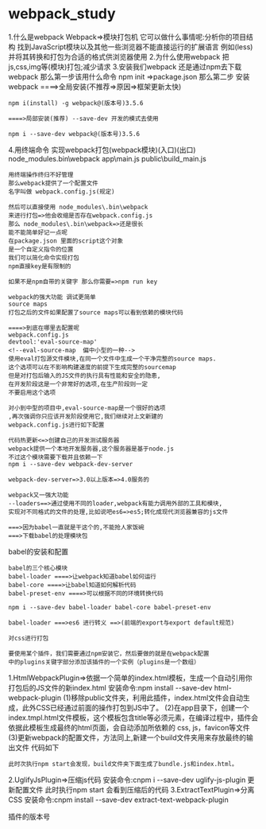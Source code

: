 # webpack_study
1.什么是webpack
    Webpack=>模块打包机
    它可以做什么事情呢:分析你的项目结构 找到JavaScript模块以及其他一些浏览器不能直接运行的扩展语言
    例如(less) 并将其转换和打包为合适的格式供浏览器使用
2.为什么使用webpack
    把js,css,img等(模块)打包;减少请求
3.安装我们webpack
    还是通过npm去下载webpack
    那么第一步该用什么命令
    npm init =>package.json
    那么第二步 安装webpack
    ====>全局安装(不推荐=>原因=>框架更新太快)

    npm i(install) -g webpack@(版本号)3.5.6

    ====>局部安装(推荐) --save-dev 开发的模式去使用

    npm i --save-dev webpack@(版本号)3.5.6
4.用终端命令 实现webpack打包(webpack模块)(入口)(出口)
    node_modules\.bin\webpack app\main.js public\build_main.js

    用终端操作终归不好管理
    那么webpack提供了一个配置文件
    名字叫做 webpack.config.js(规定)

    然后可以直接使用 node_modules\.bin\webpack
    来进行打包=>他会收缩是否存在webpack.config.js
    那么 node_modules\.bin\webpack=>还是很长
    能不能简单好记一点呢
    在package.json 里面的script这个对象
    是一个自定义指令的位置
    我们可以简化命令实现打包
    npm直接key是有限制的
<!--access, adduser, bin, bugs, c, cache, completion, config,
ddp, dedupe, deprecate, dist-tag, docs, doctor, edit,
explore, get, help, help-search, i, init, install,
install-test, it, link, list, ln, login, logout, ls,
outdated, owner, pack, ping, prefix, profile, prune,
publish, rb, rebuild, repo, restart, root, run, run-script,
s, se, search, set, shrinkwrap, star, stars, start, stop, t,
team, test, token, tst, un, uninstall, unpublish, unstar,
up, update, v, version, view, whoami
-->
    如果不是npm自带的关键字 那么你需要=>npm run key

    webpack的强大功能 调试更简单
    source maps
    打包之后的文件如果配置了source maps可以看到依赖的模块代码

    ====>到底在哪里去配置呢
    webpack.config.js
    devtool:'eval-source-map'
    <!--eval-source-map  偏中小型的一种-->
    使用eval打包源文件模块,在同一个文件中生成一个干净完整的source maps.
    这个选项可以在不影响构建速度的前提下生成完整的sourcemap
    但是对打包后输入的JS文件的执行具有性能和安全的隐患,
    在开发阶段这是一个非常好的选项,在生产阶段则一定
    不要启用这个选项

    对小到中型的项目中,eval-source-map是一个很好的选项
    ,再次强调你只应该开发阶段使用它,我们继续对上文新建的
    webpack.config.js进行如下配置

<!--module.exports = {
    devtool:'eval-source-map',
    //唯一的入口文件
    entry: __dirname + '/app/main.js',
    //打包之后的文件该输出到哪个位置
    output:{
        path: __dirname + '/public',
        filename:'bulid_main.js'
    }
}-->
    代码热更新<=>创建自己的开发测试服务器
    webpack提供一个本地开发服务器,这个服务器是基于node.js
    不过这个模块需要下载并且依赖一下
    npm i --save-dev webpack-dev-server

    webpack-dev-server=>3.0以上版本=>4.0服务的

    webpack又一强大功能
    --loaders==>通过使用不同的loader,webpack有能力调用外部的工具和模块,
    实现对不同格式的文件的处理,比如说吧es6=>es5;转化成现代浏览器兼容的js文件

    ===>因为babel一直就是干这个的,不能抢人家饭碗
    ===>下载babel的处理模块包

babel的安装和配置

    babel的三个核心模块
    babel-loader ====>让webpack知道babel如何运行
    babel-core ====>让babel知道如何解析代码
    babel-preset-env ====>可以根据不同的环境转换代码
    
    npm i --save-dev babel-loader babel-core babel-preset-env

    babel-loader ===>es6 进行转义 ==>(前端的export与export default规范)

    对css进行打包

<!--插件-->

    要使用某个插件，我们需要通过npm安装它，然后要做的就是在webpack配置
    中的plugins关键字部分添加该插件的一个实例（plugins是一个数组）

1.HtmlWebpackPlugin=>依据一个简单的index.html模板，生成一个自动引用你打包后的JS文件的新index.html
    安装命令:npm install --save-dev html-webpack-plugin
    (1)移除public文件夹，利用此插件，index.html文件会自动生成，此外CSS已经通过前面的操作打包到JS中了。
    (2)在app目录下，创建一个index.tmpl.html文件模板，这个模板包含title等必须元素，在编译过程中，插件会依据此模板生成最终的html页面，会自动添加所依赖的 css, js，favicon等文件
    (3)更新webpack的配置文件，方法同上,新建一个build文件夹用来存放最终的输出文件
    代码如下
<!--plugins: [
        new webpack.BannerPlugin('版权所有，翻版必究'),
        new HtmlWebpackPlugin({
            template: __dirname + "/app/index.tmpl.html"//new 一个这个插件的实例，并传入相关的参数
        })
    ],
-->

    此时次执行npm start会发现，build文件夹下面生成了bundle.js和index.html。
2.UglifyJsPlugin=>压缩js代码
    安装命令:cnpm i --save-dev uglify-js-plugin
    更新配置文件
    <!--
       在plugins里面加上:
        new webpack.optimize.UglifyJsPlugin(),
        -->
    此时执行npm start 会看到压缩后的代码
3.ExtractTextPlugin=>分离CSS
    安装命令:cnpm install --save-dev extract-text-webpack-plugin

<!--
    在配置文件里引用:
    const ExtractTextPlugin = require('extract-text-webpack-plugin');
    在plugins里面加上:
        new ExtractTextPlugin("style.css")
-->

插件的版本号
<!--
    "babel-core": "^6.26.3",
    "babel-loader": "^7.1.1",
    "babel-preset-env": "^1.7.0",
    "babel-preset-es2015": "^6.24.1",
    "clean-webpack-plugin": "^0.1.19",
    "css-loader": "^1.0.0",
    "extract-text-webpack-plugin": "^3.0.2",
    "file-loader": "^2.0.0",
    "html-webpack-plugin": "^3.2.0",
    "style-loader": "^0.23.0",
    "uglify-js-plugin": "^0.0.6",
    "url-loader": "^1.1.1",
    "webpack": "^3.5.6"
    -->
